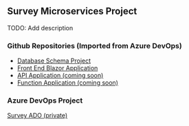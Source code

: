 ## Survey Microservices Project
TODO: Add description

### Github Repositories (Imported from Azure DevOps)
- [Database Schema Project](https://github.com/Survey-2024/SurveyDB)
- [Front End Blazor Application](https://github.com/Survey-2024/SurveyFrontEnd)
- [API Application (coming soon)]()
- [Function Application (coming soon)]()

### Azure DevOps Project
[Survey ADO (private)](https://dev.azure.com/cjdaley/Survey/) 



<!--

**Here are some ideas to get you started:**

🙋‍♀️ A short introduction - what is your organization all about?
🌈 Contribution guidelines - how can the community get involved?
👩‍💻 Useful resources - where can the community find your docs? Is there anything else the community should know?
🍿 Fun facts - what does your team eat for breakfast?
🧙 Remember, you can do mighty things with the power of [Markdown](https://docs.github.com/github/writing-on-github/getting-started-with-writing-and-formatting-on-github/basic-writing-and-formatting-syntax)
-->

